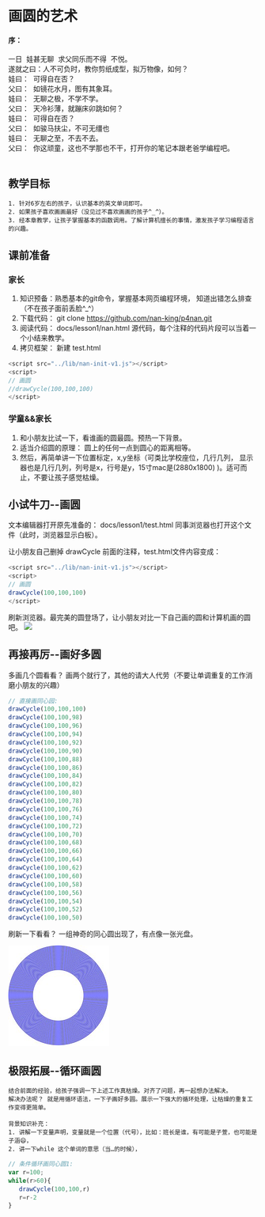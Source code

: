 # 画圆的艺术
#### 序：
<pre class="preface">
一日 娃甚无聊 求父同乐而不得 不悦。
遂就之曰：人不可负时，教你剪纸成型，拟万物像，如何？
娃曰： 可得自在否？
父曰： 如镜花水月，图有其象耳。
娃曰： 无聊之极，不学不学。
父曰： 天冷衫薄，就蹦床卯跳如何？
娃曰： 可得自在否？
父曰： 如骏马扶尘，不可无缰也
娃曰： 无聊之至，不去不去。
父曰： 你这顽童，这也不学那也不干，打开你的笔记本跟老爸学编程吧。

</pre>
## 教学目标
	1. 针对6岁左右的孩子，认识基本的英文单词即可。
	2. 如果孩子喜欢画画最好（没见过不喜欢画画的孩子^_^）。
	3. 经本章教学，让孩子掌握基本的函数调用。了解计算机擅长的事情，激发孩子学习编程语言的兴趣。

## 课前准备
### 家长
1. 知识预备：熟悉基本的git命令，掌握基本网页编程环境， 知道出错怎么排查（不在孩子面前丢脸^_^）
2. 下载代码：
   git clone https://github.com/nan-king/p4nan.git
3. 阅读代码： 
   docs/lesson1/nan.html 源代码，每个注释的代码片段可以当着一个小结来教学。
4. 拷贝框架：
   新建 test.html
```js
<script src="../lib/nan-init-v1.js"></script>
<script>
// 画圆
//drawCycle(100,100,100)
</script>
```


### 学童&&家长
1. 和小朋友比试一下，看谁画的圆最圆。预热一下背景。
2. 适当介绍圆的原理： 圆上的任何一点到圆心的距离相等。
3. 然后，再简单讲一下位置标定，x,y坐标（可类比学校座位，几行几列， 显示器也是几行几列，列号是x，行号是y，15寸mac是(2880x1800) )。适可而止，不要让孩子感觉枯燥。

## 小试牛刀--画圆

文本编辑器打开原先准备的：  docs/lesson1/test.html
同事浏览器也打开这个文件（此时，浏览器显示白板）。

让小朋友自己删掉  drawCycle 前面的注释，test.html文件内容变成：
```js
<script src="../lib/nan-init-v1.js"></script>
<script>
// 画圆
drawCycle(100,100,100)
</script>
```
刷新浏览器。最完美的圆登场了，让小朋友对比一下自己画的圆和计算机画的圆吧。
 <img src="/images/lesson1/cycle1.jpg"/>


## 再接再厉--画好多圆

多画几个圆看看？ 画两个就行了，其他的请大人代劳（不要让单调重复的工作消磨小朋友的兴趣）

```js
// 直接画同心园:
drawCycle(100,100,100)
drawCycle(100,100,98)
drawCycle(100,100,96)
drawCycle(100,100,94)
drawCycle(100,100,92)
drawCycle(100,100,90)
drawCycle(100,100,88)
drawCycle(100,100,86)
drawCycle(100,100,84)
drawCycle(100,100,82)
drawCycle(100,100,80)
drawCycle(100,100,78)
drawCycle(100,100,76)
drawCycle(100,100,74)
drawCycle(100,100,72)
drawCycle(100,100,70)
drawCycle(100,100,68)
drawCycle(100,100,66)
drawCycle(100,100,64)
drawCycle(100,100,62)
drawCycle(100,100,60)
drawCycle(100,100,58)
drawCycle(100,100,56)
drawCycle(100,100,54)
drawCycle(100,100,52)
drawCycle(100,100,50)

```
刷新一下看看？ 一组神奇的同心圆出现了，有点像一张光盘。

![同心圆](../images/lesson1/cycle.jpg "concentric circles")

## 极限拓展--循环画圆

	结合前面的经验，给孩子强调一下上述工作真枯燥。对齐了问题，再一起想办法解决。
	解决办法呢？ 就是用循环语法，一下子画好多圆。展示一下强大的循环处理，让枯燥的重复工作变得更简单。

	背景知识补充：
	1. 讲解一下变量声明，变量就是一个位置（代号），比如：班长是谁，有可能是子萱，也可能是子涵😄，
	2. 讲一下while 这个单词的意思（当…的时候），

```js
// 条件循环画同心圆1:
var r=100;
while(r>60){
   drawCycle(100,100,r)
   r=r-2
}

```

